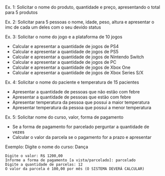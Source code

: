 Ex. 1: Solicitar o nome do produto, quantidade e preço, apresentando o total para 5 produtos

Ex. 2: Solicitar para 5 pessoas o nome, idade, peso, altura e apresentar o imc de cada um deles com o seu devido status

Ex. 3: Solicitar o nome do jogo e a plataforma de 10 jogos
- Calcular e apresentar a quantidade de jogos de PS4
- Calcular e apresentar a quantidade de jogos de PS5
- Calcular e apresentar a quantidade de jogos de Nintendo Switch
- Calcular e apresentar a quantidade de jogos de PC
- Calcular e apresentar a quantidade de jogos de Xbox One
- Calcular e apresentar a quantidade de jogos de Xbox Series S/X

Ex. 4: Solicitar o nome do paciente e temperatura de 15 pacientes
- Apresentar a quantidade de pessoas que não estão com febre
- Apresentar a quantidade de pessoas que estão com febre
- Apresentar temperatura da pessoa que possui a maior temperatura
- Apresentar temperatura da pessoa que possui a menor temperatura

Ex. 5: Solicitar nome do curso, valor, forma de pagamento
- Se a forma de pagamento for parcelado perguntar a quantidade de vezes
- Calcular o valor da parcela se o pagamento for a prazo e apresentar

Exemplo: Digite o nome do curso: Dança
```
Digite o valor: R$ 1200,00
Informe a forma de pagamento [a vista/parcelado]: parcelado
Digite a quantidade de parcelas: 12
O valor da parcela é 100,00 por mês (O SISTEMA DEVERÁ CALCULAR)
```